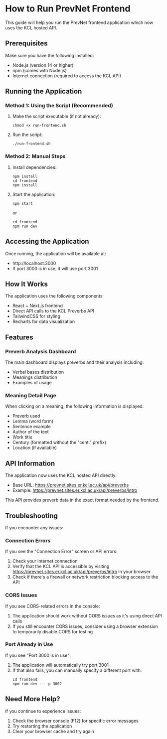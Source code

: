 # How to Run PrevNet Frontend

This guide will help you run the PrevNet frontend application which now uses the KCL hosted API.

## Prerequisites

Make sure you have the following installed:
- Node.js (version 14 or higher)
- npm (comes with Node.js)
- Internet connection (required to access the KCL API)

## Running the Application

### Method 1: Using the Script (Recommended)

1. Make the script executable (if not already):
   ```
   chmod +x run-frontend.sh
   ```

2. Run the script:
   ```
   ./run-frontend.sh
   ```

### Method 2: Manual Steps

1. Install dependencies:
   ```
   npm install
   cd frontend
   npm install
   ```

2. Start the application:
   ```
   npm start
   ```
   or
   ```
   cd frontend
   npm run dev
   ```

## Accessing the Application

Once running, the application will be available at:
- http://localhost:3000
- If port 3000 is in use, it will use port 3001

## How It Works

The application uses the following components:
- React + Next.js frontend
- Direct API calls to the KCL Preverbs API
- TailwindCSS for styling
- Recharts for data visualization

## Features

### Preverb Analysis Dashboard
The main dashboard displays preverbs and their analysis including:
- Verbal bases distribution
- Meanings distribution
- Examples of usage

### Meaning Detail Page
When clicking on a meaning, the following information is displayed:
- Preverb used
- Lemma (word form)
- Sentence example
- Author of the text
- Work title
- Century (formatted without the "cent." prefix)
- Location (if available)

## API Information

The application now uses the KCL hosted API directly:
- Base URL: https://prevnet.sites.er.kcl.ac.uk/api/preverbs
- Example: https://prevnet.sites.er.kcl.ac.uk/api/preverbs/intro

This API provides preverb data in the exact format needed by the frontend.

## Troubleshooting

If you encounter any issues:

### Connection Errors

If you see the "Connection Error" screen or API errors:
1. Check your internet connection
2. Verify that the KCL API is accessible by visiting https://prevnet.sites.er.kcl.ac.uk/api/preverbs/intro in your browser
3. Check if there's a firewall or network restriction blocking access to the API

### CORS Issues

If you see CORS-related errors in the console:
1. The application should work without CORS issues as it's using direct API calls
2. If you still encounter CORS issues, consider using a browser extension to temporarily disable CORS for testing

### Port Already in Use

If you see "Port 3000 is in use":
1. The application will automatically try port 3001
2. If that also fails, you can manually specify a different port with:
   ```
   cd frontend
   npm run dev -- -p 3002
   ```

## Need More Help?

If you continue to experience issues:
1. Check the browser console (F12) for specific error messages
2. Try restarting the application
3. Clear your browser cache and try again